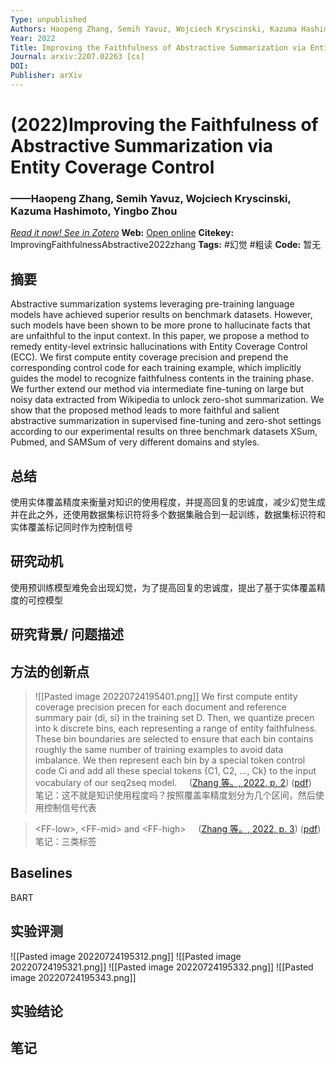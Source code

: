 ```yaml
---
Type: unpublished
Authors: Haopeng Zhang, Semih Yavuz, Wojciech Kryscinski, Kazuma Hashimoto, Yingbo Zhou
Year: 2022
Title: Improving the Faithfulness of Abstractive Summarization via Entity Coverage Control
Journal: arxiv:2207.02263 [cs]
DOI: 
Publisher: arXiv
---
```


#  (2022)Improving the Faithfulness of Abstractive Summarization via Entity Coverage Control
###                  ——Haopeng Zhang, Semih Yavuz, Wojciech Kryscinski, Kazuma Hashimoto, Yingbo Zhou
[*Read it now! See in Zotero*](zotero://select/items/@ImprovingFaithfulnessAbstractive2022zhang)
**Web:** [Open online](http://arxiv.org/abs/2207.02263)
**Citekey:** ImprovingFaithfulnessAbstractive2022zhang
**Tags:**  #幻觉 #粗读
**Code:** 暂无


## 摘要
Abstractive summarization systems leveraging pre-training language models have achieved superior results on benchmark datasets. However, such models have been shown to be more prone to hallucinate facts that are unfaithful to the input context. In this paper, we propose a method to remedy entity-level extrinsic hallucinations with Entity Coverage Control (ECC). We first compute entity coverage precision and prepend the corresponding control code for each training example, which implicitly guides the model to recognize faithfulness contents in the training phase. We further extend our method via intermediate fine-tuning on large but noisy data extracted from Wikipedia to unlock zero-shot summarization. We show that the proposed method leads to more faithful and salient abstractive summarization in supervised fine-tuning and zero-shot settings according to our experimental results on three benchmark datasets XSum, Pubmed, and SAMSum of very different domains and styles.

## 总结
使用实体覆盖精度来衡量对知识的使用程度，并提高回复的忠诚度，减少幻觉生成
并在此之外，还使用数据集标识符将多个数据集融合到一起训练，数据集标识符和实体覆盖标记同时作为控制信号
  
## 研究动机
使用预训练模型难免会出现幻觉，为了提高回复的忠诚度，提出了基于实体覆盖精度的可控模型

## 研究背景/ 问题描述


## 方法的创新点
> ![[Pasted image 20220724195401.png]]
> We first compute entity coverage precision precen for each document and reference summary pair (di, si) in the training set D. Then, we quantize precen into k discrete bins, each representing a range of entity faithfulness. These bin boundaries are selected to ensure that each bin contains roughly the same number of training examples to avoid data imbalance. We then represent each bin by a special token control code Ci and add all these special tokens {C1, C2, ..., Ck} to the input vocabulary of our seq2seq model.     ([Zhang 等。, 2022, p. 2](zotero://select/library/items/VMQUURR7)) ([pdf](zotero://open-pdf/library/items/PWZE9AHK?page=2&annotation=NGI3YEUQ))  
> 笔记：这不就是知识使用程度吗？按照覆盖率精度划分为几个区间，然后使用控制信号代表

> \<FF-low>, \<FF-mid> and \<FF-high>     ([Zhang 等。, 2022, p. 3](zotero://select/library/items/VMQUURR7)) ([pdf](zotero://open-pdf/library/items/PWZE9AHK?page=3&annotation=7NPGVZNN))  
> 笔记：三类标签

## Baselines
BART

## 实验评测
![[Pasted image 20220724195312.png]]
![[Pasted image 20220724195321.png]]
![[Pasted image 20220724195332.png]]
![[Pasted image 20220724195343.png]]

## 实验结论


## 笔记
